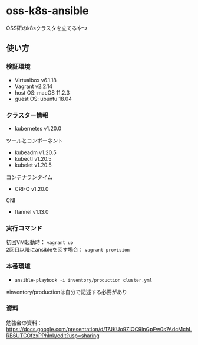 # oss-k8s-ansible
OSS研のk8sクラスタを立てるやつ

## 使い方
### 検証環境

- Virtualbox v6.1.18
- Vagrant v2.2.14
- host OS: macOS 11.2.3
- guest OS: ubuntu 18.04

### クラスター情報
- kubernetes v1.20.0

ツールとコンポーネント
- kubeadm v1.20.5
- kubectl v1.20.5
- kubelet v1.20.5

コンテナランタイム
- CRI-O v1.20.0

CNI
- flannel v1.13.0


### 実行コマンド
初回VM起動時： `vagrant up`  
2回目以降にansibleを回す場合： `vagrant provision`  

### 本番環境
- `ansible-playbook -i inventory/production cluster.yml`

※inventory/productionは自分で記述する必要があり

### 資料
勉強会の資料：https://docs.google.com/presentation/d/17JKUo9ZlOC9lnGpFw0s7AdcMchLRB6UTCOfzxPPhInk/edit?usp=sharing
